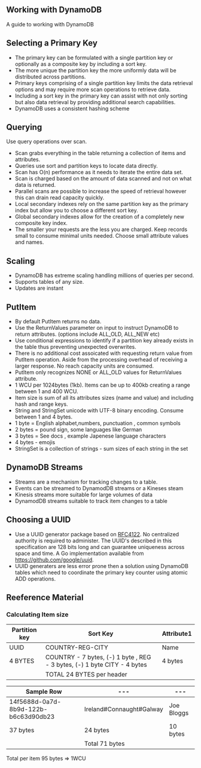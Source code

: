 ## Working with DynamoDB

A guide to working with DynamoDB

## Selecting a Primary Key

- The primary key can be formulated with a single partition key or optionally as a composite key by including a sort key.
- The more unique the partition key the more uniformly data will be distributed across partitions.
- Primary keys comprising of a single partition key limits the data retrieval options and may require more scan operations to retrieve data.
- Including a sort key in the primary key can assist with not only sorting but also data retrieval by providing additional search capabilities.
- DynamoDB uses a consistent hashing scheme

## Querying

Use query operations over scan.

- Scan grabs everything in the table returning a collection of items and attributes.
- Queries use sort and partition keys to locate data directly.
- Scan has O(n) performance as it needs to iterate the entire data set.
- Scan is charged based on the amount of data scanned and not on what data is returned.
- Parallel scans are possible to increase the speed of retrieval however this can drain read capacity quickly.
- Local secondary indexes rely on the same partition key as the primary index but allow you to choose a different sort key.
- Global secondary indexes allow for the creation of a completely new composite key index.
- The smaller your requests are the less you are charged. Keep records small to consume minimal units needed. Choose small attribute values and names.

## Scaling

- DynamoDB has extreme scaling handling millions of queries per second.
- Supports tables of any size.
- Updates are instant

## PutItem

- By default PutItem returns no data.
- Use the ReturnValues parameter on input to instruct DynamoDB to return attributes. (options include ALL_OLD, ALL_NEW etc)
- Use conditional expressions to identify if a partition key already exists in the table thus preventing unexpected overwrites.
- There is no additional cost assoicated with requesting return value from PutItem operation. Aside from the processing overhead of receiving a larger response. No reach capacity units are consumed.
- PutItem only recognizes NONE or ALL_OLD values for ReturnValues attribute.
- 1 WCU per 1024bytes (1kb). Items can be up to 400kb creating a range between 1 and 400 WCU.
- Item size is sum of all its attributes sizes (name and value) and including hash and range keys.
- String and StringSet unicode with UTF-8 binary encoding. Consume between 1 and 4 bytes.
- 1 byte = English alphabet,numbers, punctuation , common symbols
- 2 bytes = pound sign, some languages like German
- 3 bytes = See docs , example Japenese language characters
- 4 bytes - emojis
- StringSet is a collection of strings - sum sizes of each string in the set

## DynamoDB Streams

- Streams are a mechanism for tracking changes to a table.
- Events can be streamed to DynamodDB streams or a Kineses steam
- Kinesis streams more suitable for large volumes of data
- DynamodDB streams suitable to track item changes to a table


## Choosing a UUID

- Use a UUID generator package based on [RFC4122](https://www.rfc-editor.org/rfc/rfc4122.html). No centralized authority is required to administer. The UUID's described in this specification are 128 bits long and can guarantee uniqueness across space and time. A Go implementation available from https://github.com/google/uuid.
- UUID generaters are less error prone then a solution using DynamoDB tables which need to coordinate the primary key counter using atomic ADD operations.

## Reeference Material

### Calculating Item size

| Partition key | Sort Key                                                                 | Attribute1 |
| ------------- | ------------------------------------------------------------------------ | ---------- |
| UUID          | COUNTRY-REG-CITY                                                         | Name       |
| 4 BYTES       | COUNTRY - 7 bytes, (-) 1 byte , REG - 3 bytes, (-) 1 byte CITY - 4 bytes | 4 bytes    |
|               | TOTAL 24 BYTES per header                                                |

| Sample Row                           | ---                      | ---        |
| ------------------------------------ | ------------------------ | ---------- |
| 14f5688d-0a7d-8b9d-122b-b6c63d90db23 | Ireland#Connaught#Galway | Joe Bloggs |
| 37 bytes                             | 24 bytes                 | 10 bytes   |
|                                      | Total 71 bytes           |

Total per item 95 bytes => 1WCU
